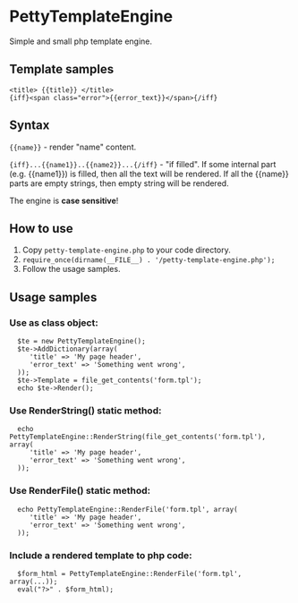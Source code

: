 # PettyTemplateEngine

Simple and small php template engine.

## Template samples

    <title> {{title}} </title>
    {iff}<span class="error">{{error_text}}</span>{/iff}

## Syntax

`{{name}}` - render "name" content.

`{iff}...{{name1}}..{{name2}}...{/iff}` - "if filled". If some internal part (e.g. {{name1}}) is filled, then all the text will be rendered. If all the {{name}} parts are empty strings, then empty string will be rendered.

The engine is **case sensitive**! 

## How to use

1. Copy `petty-template-engine.php` to your code directory.
2. `require_once(dirname(__FILE__) . '/petty-template-engine.php');`
3. Follow the usage samples.


## Usage samples

### Use as class object:

      $te = new PettyTemplateEngine();
      $te->AddDictionary(array(
         'title' => 'My page header',
         'error_text' => 'Something went wrong',
      ));
      $te->Template = file_get_contents('form.tpl');
      echo $te->Render();
      
### Use RenderString() static method:       

      echo PettyTemplateEngine::RenderString(file_get_contents('form.tpl'), array(
         'title' => 'My page header',
         'error_text' => 'Something went wrong',
      ));

### Use RenderFile() static method:       

      echo PettyTemplateEngine::RenderFile('form.tpl', array(
         'title' => 'My page header',
         'error_text' => 'Something went wrong',
      ));

### Include a rendered template to php code:

      $form_html = PettyTemplateEngine::RenderFile('form.tpl', array(...));
      eval("?>" . $form_html);

